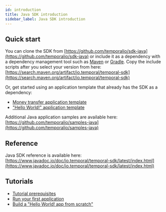 ```yaml
---
id: introduction
title: Java SDK introduction
sidebar_label: Java SDK introduction
---
```


## Quick start

You can clone the SDK from [https://github.com/temporalio/sdk-java](https://github.com/temporalio/sdk-java) or include it as a dependency with a dependency management tool such as [Maven](https://maven.apache.org/) or [Gradle](https://gradle.org/). Copy the include scripts after you select your version from here: [https://search.maven.org/artifact/io.temporal/temporal-sdk](https://search.maven.org/artifact/io.temporal/temporal-sdk)

Or, get started using an application template that already has the SDK as a dependency:

- [Money transfer application template](https://github.com/temporalio/money-transfer-project-template-java)
- ["Hello World!" application template](https://github.com/temporalio/hello-world-project-template-java)

Additional Java application samples are available here: [https://github.com/temporalio/samples-java](https://github.com/temporalio/samples-java)

## Reference

Java SDK reference is available here: [https://www.javadoc.io/doc/io.temporal/temporal-sdk/latest/index.html](https://www.javadoc.io/doc/io.temporal/temporal-sdk/latest/index.html)

## Tutorials

- [Tutorial prerequisites](/docs/java/tutorial-prerequisites)
- [Run your first application](/docs/java/run-your-first-app-tutorial)
- [Build a "Hello World! app from scratch"](/docs/java/hello-world-tutorial)
